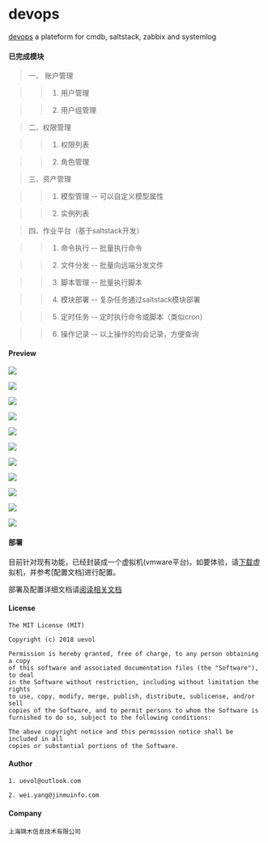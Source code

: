 # devops

[devops](http://180.173.34.78:8007/) a plateform for cmdb, saltstack, zabbix and systemlog

#### 已完成模块

>一、 账户管理

>> 1. 用户管理

>> 2. 用户组管理

>二、权限管理

>> 1. 权限列表

>> 2. 角色管理

>三、资产管理

>> 1. 模型管理 -- 可以自定义模型属性

>> 2. 实例列表

>四、作业平台（基于saltstack开发）

>> 1. 命令执行 -- 批量执行命令

>> 2. 文件分发 -- 批量向远端分发文件

>> 3. 脚本管理 -- 批量执行脚本

>> 4. 模块部署 -- 复杂任务通过saltstack模块部署

>> 5. 定时任务 -- 定时执行命令或脚本（类似cron）

>> 6. 操作记录 -- 以上操作的均会记录，方便查询

#### Preview

![](preview/login.png)

![](preview/host.png)

![](preview/host_details.png)

![](preview/host_model.png)

![](preview/remote_cmd.png)

![](preview/job_result.png)

![](preview/push_file.png)

![](preview/state.png)

![](preview/users.png)

![](preview/permission.png)

![](preview/user_group.png)

#### 部署

目前针对现有功能，已经封装成一个虚拟机(vmware平台)，如要体验，请[下载](http://)虚拟机，并参考[配置文档]进行配置。

部署及配置详细文档请[阅读相关文档](https://github.com/uevol/devops/tree/master/docs)

#### License

    The MIT License (MIT)

    Copyright (c) 2018 uevol

    Permission is hereby granted, free of charge, to any person obtaining a copy
    of this software and associated documentation files (the "Software"), to deal
    in the Software without restriction, including without limitation the rights
    to use, copy, modify, merge, publish, distribute, sublicense, and/or sell
    copies of the Software, and to permit persons to whom the Software is
    furnished to do so, subject to the following conditions:

    The above copyright notice and this permission notice shall be included in all
    copies or substantial portions of the Software.


#### Author
    
    1. uevol@outlook.com 

    2. wei.yang@jinmuinfo.com

#### Company

    上海锦木信息技术有限公司